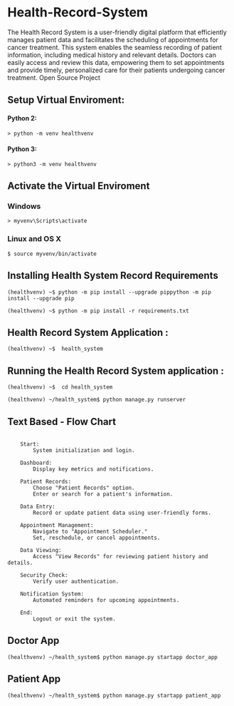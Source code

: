 # Health-Record-System
The Health Record System is a user-friendly digital platform that efficiently manages patient data and facilitates the scheduling of appointments for cancer treatment. This system enables the seamless recording of patient information, including medical history and relevant details. Doctors can easily access and review this data, empowering them to set appointments and provide timely, personalized care for their patients undergoing cancer treatment. Open Source Project 

##  Setup Virtual Enviroment:

#### Python 2:

```
> python -m venv healthvenv
```

#### Python 3:

```
> python3 -m venv healthvenv
```

## Activate the Virtual Enviroment 

### Windows
```
> myvenv\Scripts\activate
```

### Linux and OS X
```
$ source myvenv/bin/activate
```

## Installing Health System Record Requirements 

```
(healthvenv) ~$ python -m pip install --upgrade pippython -m pip install --upgrade pip
```

```
(healthvenv) ~$ python -m pip install -r requirements.txt
```


## Health Record System Application :
```
(healthvenv) ~$  health_system
```

## Running the Health Record System application :
```
(healthvenv) ~$  cd health_system
```

```
(healthvenv) ~/health_system$ python manage.py runserver   
```


## Text Based - Flow Chart 
```

    Start:
        System initialization and login.

    Dashboard:
        Display key metrics and notifications.

    Patient Records:
        Choose "Patient Records" option.
        Enter or search for a patient's information.

    Data Entry:
        Record or update patient data using user-friendly forms.

    Appointment Management:
        Navigate to "Appointment Scheduler."
        Set, reschedule, or cancel appointments.

    Data Viewing:
        Access "View Records" for reviewing patient history and details.

    Security Check:
        Verify user authentication.

    Notification System:
        Automated reminders for upcoming appointments.

    End:
        Logout or exit the system.

```

## Doctor App 
```
(healthvenv) ~/health_system$ python manage.py startapp doctor_app
```

## Patient App
```
(healthvenv) ~/health_system$ python manage.py startapp patient_app
```
